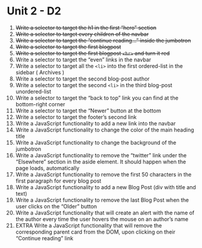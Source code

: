 # Unit 2 - D2

1. ~~Write a selector to target the h1 in the first “hero” section~~
2. ~~Write a selector to target every children of the navbar~~
3. ~~Write a selector to target the “continue reading…” inside the jumbotron~~
4. ~~Write a selector to target the first blogpost~~
5. ~~Write a selector to target the first blogpost `<hr>` and turn it red~~
6. Write a selector to target the “even” links in the navbar
7. Write a selector to target all the `<li>` into the first ordered-list in the sidebar ( Archives )
8. Write a selector to target the second blog-post author
9. Write a selector to target the second `<li>` in the third blog-post unordered-list
10. Write a selector to target the “back to top” link you can find at the bottom-right corner
11. Write a selector to target the “Newer” button at the bottom
12. Write a selector to target the footer’s second link
13. Write a JavaScript functionality to add a new link into the navbar
14. Write a JavaScript functionality to change the color of the main heading title
15. Write a JavaScript functionality to change the background of the jumbotron
16. Write a JavaScript functionality to remove the “twitter” link under the “Elsewhere” section in the aside element. It should happen when the page loads, automatically
17. Write a JavaScript functionality to remove the first 50 characters in the first paragraph for every blog post
18. Write a JavaScript functionality to add a new Blog Post (div with title and text)
19. Write a JavaScript functionality to remove the last Blog Post when the user clicks on the “Older” button
20. Write a JavaScript functionality that will create an alert with the name of the author every time the user hovers the mouse on an author’s name
21. EXTRA Write a JavaScript functionality that will remove the corresponding parent card from the DOM, upon clicking on their “Continue reading” link
